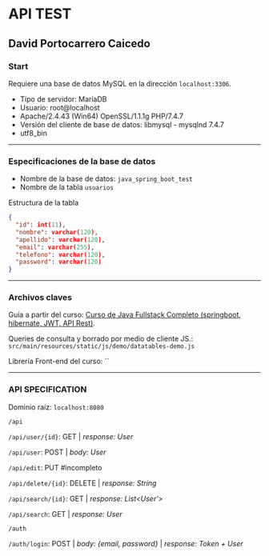 # API TEST
## David Portocarrero Caicedo

### Start
Requiere una base de datos MySQL en la dirección `localhost:3306`.

* Tipo de servidor: MariaDB
* Usuario: root@localhost
* Apache/2.4.43 (Win64) OpenSSL/1.1.1g PHP/7.4.7
* Versión del cliente de base de datos: libmysql - mysqlnd 7.4.7
* utf8_bin
---
### Especificaciones de la base de datos
* Nombre de la base de datos: `java_spring_boot_test`
* Nombre de la tabla `usuarios`

Estructura de la tabla

```json
{
  "id": int(11),
  "nombre": varchar(120),
  "apellido": varchar(120),
  "email": varchar(255),
  "telefono": varchar(120),
  "password": varchar(120)
}

```
---
### Archivos claves

Guía a partir del curso: [Curso de Java Fullstack Completo (springboot, hibernate, JWT, API Rest)](https://www.youtube.com/watch?v=7vHzVN0EiQc).

Queries de consulta y borrado por medio de cliente JS.:
`src/main/resources/static/js/demo/datatables-demo.js`

Librería Front-end del curso: ``

---
### API SPECIFICATION
Dominio raíz: `localhost:8080`

`/api`

`/api/user/{id}`: GET | *response: User*

`/api/user`: POST | *body: User*

`/api/edit`: PUT #incompleto

`/api/delete/{id}`: DELETE | *response: String*

`/api/search/{id}`: GET | *response: List<User'>*

`/api/search`: GET | *response: User*


`/auth`

`/auth/login`: POST | *body: {email, password}* | *response: Token + User*
